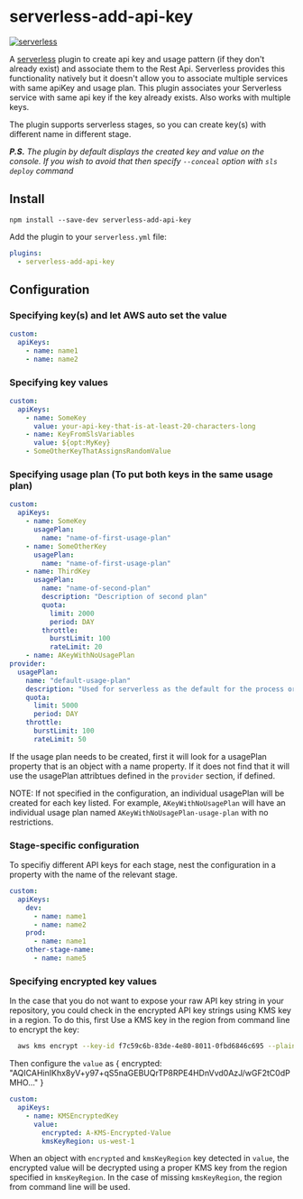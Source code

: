 # serverless-add-api-key

[![serverless](http://public.serverless.com/badges/v3.svg)](http://www.serverless.com)

A [serverless](http://www.serverless.com) plugin to create api key and usage pattern (if they don't already exist) and associate them to the Rest Api.
Serverless provides this functionality natively but it doesn't allow you to associate multiple services with same apiKey and usage plan.
This plugin associates your Serverless service with same api key if the key already exists. Also works with multiple keys.

The plugin supports serverless stages, so you can create key(s) with different name in different stage.

_**P.S.** The plugin by default displays the created key and value on the console. If you wish to avoid that then specify `--conceal` option with `sls deploy` command_

## Install

`npm install --save-dev serverless-add-api-key`

Add the plugin to your `serverless.yml` file:

```yaml
plugins:
  - serverless-add-api-key
```

## Configuration

### Specifying key(s) and let AWS auto set the value

```yaml
custom:
  apiKeys:
    - name: name1
    - name: name2
```

### Specifying key values

```yaml
custom:
  apiKeys:
    - name: SomeKey
      value: your-api-key-that-is-at-least-20-characters-long
    - name: KeyFromSlsVariables
      value: ${opt:MyKey}
    - SomeOtherKeyThatAssignsRandomValue
```

### Specifying usage plan (To put both keys in the same usage plan)

```yaml
custom:
  apiKeys:
    - name: SomeKey
      usagePlan:
        name: "name-of-first-usage-plan"
    - name: SomeOtherKey
      usagePlan:
        name: "name-of-first-usage-plan"
    - name: ThirdKey
      usagePlan:
        name: "name-of-second-plan"
        description: "Description of second plan"
        quota:
          limit: 2000
          period: DAY
        throttle:
          burstLimit: 100
          rateLimit: 20
    - name: AKeyWithNoUsagePlan
provider:
  usagePlan:
    name: "default-usage-plan"
    description: "Used for serverless as the default for the process or for custom apiKeys above if no usagePlan is provided"
    quota:
      limit: 5000
      period: DAY
    throttle:
      burstLimit: 100
      rateLimit: 50
```

If the usage plan needs to be created, first it will look for a usagePlan property that is an object with a name property. If it does not find that it will use the usagePlan attribtues defined in the `provider` section, if defined.

NOTE: If not specified in the configuration, an individual usagePlan will be created for each key listed. For example, `AKeyWithNoUsagePlan` will have an individual usage plan named `AKeyWithNoUsagePlan-usage-plan` with no restrictions.

### Stage-specific configuration

To specifiy different API keys for each stage, nest the configuration in a property with the name of the relevant stage.

```yaml
custom:
  apiKeys:
    dev:
      - name: name1
      - name: name2
    prod:
      - name: name1
    other-stage-name:
      - name: name5
```

### Specifying encrypted key values

In the case that you do not want to expose your raw API key string in your repository, you could check in the encrypted API key strings using KMS key in a region. To do this, first Use a KMS key in the region from command line to encrypt the key:

```sh
  aws kms encrypt --key-id f7c59c6b-83de-4e80-8011-0fbd6846c695 --plaintext BzQ86PiX9t9UaAQsNWuFHN9oOkiyOwd9yXBu8RF1 | base64 --decode
```

Then configure the `value` as { encrypted: "AQICAHinIKhx8yV+y97+qS5naGEBUQrTP8RPE4HDnVvd0AzJ/wGF2tC0dPMHO..." }

```yaml
custom:
  apiKeys:
    - name: KMSEncryptedKey
      value:
        encrypted: A-KMS-Encrypted-Value
        kmsKeyRegion: us-west-1
```

When an object with `encrypted` and `kmsKeyRegion` key detected in `value`, the encrypted value will be decrypted using a proper KMS key from the region specified in `kmsKeyRegion`. In the case of missing `kmsKeyRegion`, the region from command line will be used.

